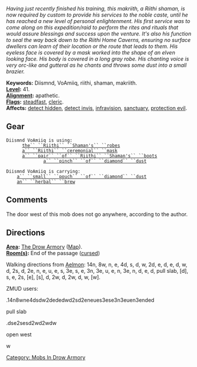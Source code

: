 *Having just recently finished his training, this makriith, a Riithi
shaman, is now required by custom to provide his services to the noble
caste, until he has reached a new level of personal enlightenment. His
first service was to come along on this expedition/raid to perform the
rites and rituals that would assure blessings and success upon the
venture. It's also his function to seal the way back down to the Riithi
Home Caverns, ensuring no surface dwellers can learn of their location
or the route that leads to them. His eyeless face is covered by a mask
worked into the shape of an elven looking face. His body is covered in a
long gray robe. His chanting voice is very orc-like and gutteral as he
chants and throws some dust into a small brazier.*

**Keywords:** Diismnd, VoAmiiq, riithi, shaman, makriith.  
**[Level](Level "wikilink"):** 41.  
**[Alignment](Alignment "wikilink"):** apathetic.  
**[Flags](:Category:_Mob_Types "wikilink"):**
[steadfast](Sentinel_Mobs "wikilink"),
[cleric](Spellcasting_Mobs "wikilink").  
**Affects:** [detect hidden](Detect_Hidden "wikilink"), [detect
invis](Detect_Invis "wikilink"), [infravision](Infravision "wikilink"),
[sanctuary](Sanctuary "wikilink"), [protection
evil](Protection_Evil "wikilink").  

## Gear

`Diismnd VoAmiiq is using:`  
<worn on body>`      `[`the`` ``Riithi`` ``Shaman's`` ``robes`](Riithi_Shaman's_Robes "wikilink")  
<worn on head>`      `[`a`` ``Riithi`` ``ceremonial`` ``mask`](Riithi_Ceremonial_Mask "wikilink")  
<worn on feet>`      `[`a`` ``pair`` ``of`` ``Riithi`` ``Shaman's`` ``boots`](Pair_Of_Riithi_Shaman's_Boots "wikilink")  
<held>`              `[`a`` ``pinch`` ``of`` ``diamond`` ``dust`](Pinch_Of_Diamond_Dust "wikilink")

`Diismnd VoAmiiq is carrying:`  
`    `[`a`` ``small`` ``pouch`` ``of`` ``diamond`` ``dust`](Small_Pouch_Of_Diamond_Dust "wikilink")  
`    `[`an`` ``herbal`` ``brew`](Herbal_Brew "wikilink")

## Comments

The door west of this mob does not go anywhere, according to the author.

## Directions

**[Area](:Category:_Areas "wikilink"):** [The Drow
Armory](:Category:_Drow_Armory "wikilink")
([Map](Drow_Armory_Map "wikilink")).  
**[Room(s)](:Category:_Rooms "wikilink"):** End of the passage
([cursed](Cursed_Rooms "wikilink"))

Walking directions from [Aelmon](Aelmon "wikilink"): 14n, 8w, n, e, 4d,
s, d, w, 2d, e, d, e, d, w, d, 2s, d, 2e, n, e, u, e, s, 3e, s, e, 3n,
3e, u, e, n, 3e, n, d, e, d, pull slab, \[d\], s, e, 2s, \[e\], \[s\],
d, 2w, d, 2w, d, w, \[w\].

ZMUD users:

.14n8wne4dsdw2dededwd2sd2eneues3ese3n3euen3ended

pull slab

.dse2sesd2wd2wdw

open west

w

[Category: Mobs In Drow
Armory](Category:_Mobs_In_Drow_Armory "wikilink")
